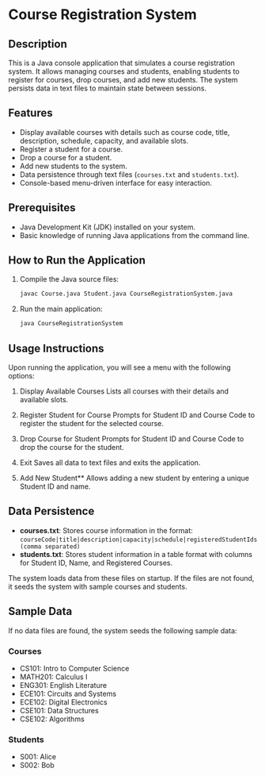 # Course Registration System

## Description
This is a Java console application that simulates a course registration system. It allows managing courses and students, enabling students to register for courses, drop courses, and add new students. The system persists data in text files to maintain state between sessions.

## Features
- Display available courses with details such as course code, title, description, schedule, capacity, and available slots.
- Register a student for a course.
- Drop a course for a student.
- Add new students to the system.
- Data persistence through text files (`courses.txt` and `students.txt`).
- Console-based menu-driven interface for easy interaction.

## Prerequisites
- Java Development Kit (JDK) installed on your system.
- Basic knowledge of running Java applications from the command line.

## How to Run the Application
1. Compile the Java source files:
   ```bash
   javac Course.java Student.java CourseRegistrationSystem.java
   ```
2. Run the main application:
   ```bash
   java CourseRegistrationSystem
   ```

## Usage Instructions
Upon running the application, you will see a menu with the following options:

1. Display Available Courses
   Lists all courses with their details and available slots.

2. Register Student for Course
   Prompts for Student ID and Course Code to register the student for the selected course.

3. Drop Course for Student
   Prompts for Student ID and Course Code to drop the course for the student.

4. Exit
   Saves all data to text files and exits the application.

5. Add New Student**
   Allows adding a new student by entering a unique Student ID and name.

## Data Persistence
- **courses.txt**: Stores course information in the format:  
  `courseCode|title|description|capacity|schedule|registeredStudentIds(comma separated)`  
- **students.txt**: Stores student information in a table format with columns for Student ID, Name, and Registered Courses.

The system loads data from these files on startup. If the files are not found, it seeds the system with sample courses and students.

## Sample Data
If no data files are found, the system seeds the following sample data:

### Courses
- CS101: Intro to Computer Science
- MATH201: Calculus I
- ENG301: English Literature
- ECE101: Circuits and Systems
- ECE102: Digital Electronics
- CSE101: Data Structures
- CSE102: Algorithms

### Students
- S001: Alice
- S002: Bob
